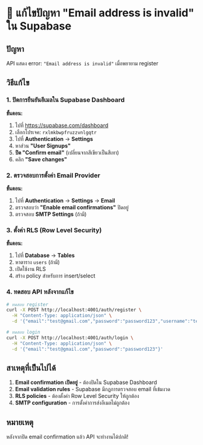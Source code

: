 # 🔧 แก้ไขปัญหา "Email address is invalid" ใน Supabase

## ปัญหา
API แสดง error: `"Email address is invalid"` เมื่อพยายาม register

## วิธีแก้ไข

### 1. ปิดการยืนยันอีเมลใน Supabase Dashboard

**ขั้นตอน:**
1. ไปที่ https://supabase.com/dashboard
2. เลือกโปรเจค: `rxlmkbwpfruzzvnlgqtr`
3. ไปที่ **Authentication** → **Settings**
4. หาส่วน **"User Signups"**
5. **ปิด "Confirm email"** (เปลี่ยนจากสีเขียวเป็นสีเทา)
6. คลิก **"Save changes"**

### 2. ตรวจสอบการตั้งค่า Email Provider

**ขั้นตอน:**
1. ไปที่ **Authentication** → **Settings** → **Email**
2. ตรวจสอบว่า **"Enable email confirmations"** ปิดอยู่
3. ตรวจสอบ **SMTP Settings** (ถ้ามี)

### 3. ตั้งค่า RLS (Row Level Security)

**ขั้นตอน:**
1. ไปที่ **Database** → **Tables**
2. หาตาราง `users` (ถ้ามี)
3. เปิดใช้งาน RLS
4. สร้าง policy สำหรับการ insert/select

### 4. ทดสอบ API หลังจากแก้ไข

```bash
# ทดสอบ register
curl -X POST http://localhost:4001/auth/register \
  -H "Content-Type: application/json" \
  -d '{"email":"test@gmail.com","password":"password123","username":"testuser","name":"Test User"}'

# ทดสอบ login
curl -X POST http://localhost:4001/auth/login \
  -H "Content-Type: application/json" \
  -d '{"email":"test@gmail.com","password":"password123"}'
```

## สาเหตุที่เป็นไปได้

1. **Email confirmation เปิดอยู่** - ต้องปิดใน Supabase Dashboard
2. **Email validation rules** - Supabase มีกฎการตรวจสอบ email ที่เข้มงวด
3. **RLS policies** - ต้องตั้งค่า Row Level Security ให้ถูกต้อง
4. **SMTP configuration** - การตั้งค่าการส่งอีเมลไม่ถูกต้อง

## หมายเหตุ
หลังจากปิด email confirmation แล้ว API จะทำงานได้ปกติ!
